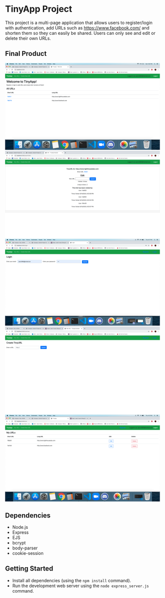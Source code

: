 # TinyApp Project

This project is a multi-page application that allows users to register/login with authentication, add URLs such as https://www.facebook.com/ and shorten them so they can easily be shared. Users can only see and edit or delete their own URLs.

## Final Product

!["The home page displays all URLs creatd by any user"](https://github.com/aaron3993/tinyapp/blob/master/docs/home-page.png?raw=true)
!["Logged in users can change the URLs they created and reach the website by clicking the shortURL"](https://github.com/aaron3993/tinyapp/blob/master/docs/edit-url.png?raw=true)
!["There are separate pages for logging in and registering"](https://github.com/aaron3993/tinyapp/blob/master/docs/login-page.png?raw=true)
!["Logged in users can create a new URL"](https://github.com/aaron3993/tinyapp/blob/master/docs/new-url.png?raw=true)
!["Logged in users can view the URLs they created"](https://github.com/aaron3993/tinyapp/blob/master/docs/my-urls-page.png?raw=true)

## Dependencies

- Node.js
- Express
- EJS
- bcrypt
- body-parser
- cookie-session

## Getting Started

- Install all dependencies (using the `npm install` command).
- Run the development web server using the `node express_server.js` command.
